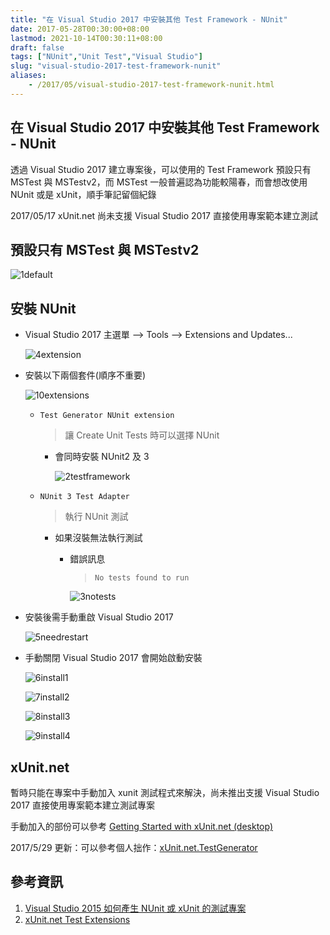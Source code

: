 ```yaml
---
title: "在 Visual Studio 2017 中安裝其他 Test Framework - NUnit"
date: 2017-05-28T00:30:00+08:00
lastmod: 2021-10-14T00:30:11+08:00
draft: false
tags: ["NUnit","Unit Test","Visual Studio"]
slug: "visual-studio-2017-test-framework-nunit"
aliases:
    - /2017/05/visual-studio-2017-test-framework-nunit.html
---
```

## 在 Visual Studio 2017 中安裝其他 Test Framework - NUnit

透過 Visual Studio 2017 建立專案後，可以使用的 Test Framework 預設只有 MSTest 與 MSTestv2，而 MSTest 一般普遍認為功能較陽春，而會想改使用 NUnit 或是 xUnit，順手筆記留個紀錄

2017/05/17 xUnit.net 尚未支援 Visual Studio 2017 直接使用專案範本建立測試

## 預設只有 MSTest 與 MSTestv2

![1default](https://cloud.githubusercontent.com/assets/3851540/26522001/5e5ed2c0-4329-11e7-9d51-0c09ba592d76.png)

## 安裝 NUnit

* Visual Studio 2017 主選單 --> Tools --> Extensions and Updates...

    ![4extension](https://cloud.githubusercontent.com/assets/3851540/26522005/5e87c2de-4329-11e7-99d9-000de2ba680e.png)

* 安裝以下兩個套件(順序不重要)

    ![10extensions](https://cloud.githubusercontent.com/assets/3851540/26522025/c678659c-4329-11e7-917f-67869288d2c9.png)

    * `Test Generator NUnit extension`

        > 讓 Create Unit Tests 時可以選擇 NUnit

        * 會同時安裝 NUnit2 及 3

            ![2testframework](https://cloud.githubusercontent.com/assets/3851540/26522000/5e5d5012-4329-11e7-8fb9-cb14117b231a.png)

    * `NUnit 3 Test Adapter`

        > 執行 NUnit 測試

        * 如果沒裝無法執行測試
            * 錯誤訊息

                > `No tests found to run`

                ![3notests](https://cloud.githubusercontent.com/assets/3851540/26522003/5e67ad46-4329-11e7-9004-689f7e147c2c.png)

* 安裝後需手動重啟 Visual Studio 2017

    ![5needrestart](https://cloud.githubusercontent.com/assets/3851540/26521997/5e1aac12-4329-11e7-9398-325dabd970d2.png)

* 手動關閉 Visual Studio 2017 會開始啟動安裝

    ![6install1](https://cloud.githubusercontent.com/assets/3851540/26521998/5e3f7678-4329-11e7-838c-12cd53630298.png)

    ![7install2](https://cloud.githubusercontent.com/assets/3851540/26522004/5e6f03a2-4329-11e7-9a90-beb147e2ef29.png)

    ![8install3](https://cloud.githubusercontent.com/assets/3851540/26521999/5e5c778c-4329-11e7-8c06-5fdcf5f2f4ef.png)

    ![9install4](https://cloud.githubusercontent.com/assets/3851540/26522002/5e623a46-4329-11e7-8285-0894dee236ef.png)

## xUnit.net

暫時只能在專案中手動加入 xunit 測試程式來解決，尚未推出支援 Visual Studio 2017 直接使用專案範本建立測試專案

手動加入的部份可以參考 [Getting Started with xUnit.net (desktop)](https://xunit.github.io/docs/getting-started-desktop.html)

2017/5/29 更新：可以參考個人拙作：[xUnit.net.TestGenerator](https://marketplace.visualstudio.com/items?itemName=YowkoTsai.xUnitnetTestGenerator)

## 參考資訊

1. [Visual Studio 2015 如何產生 NUnit 或 xUnit 的測試專案](//blog.yowko.com/2017/02/visual-studio-2015-use-nunit-xunit.html)
2. [xUnit.net Test Extensions](https://marketplace.visualstudio.com/items?itemName=BradWilson.xUnitnetTestExtensions)
